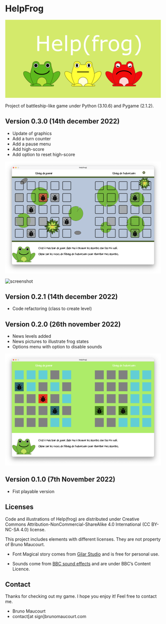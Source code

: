 #	HelpFrog

![Help(frog)](https://raw.githubusercontent.com/BrunoMaucourt/Help-frog/main/Pictures/GitHub_card.png)

Project of battleship-like game under Python (3.10.6) and Pygame (2.1.2).

## Version 0.3.0 (14th december 2022)

- Update of graphics
- Add a turn counter
- Add a pause menu
- Add high-score
- Add option to reset high-score

![screenshot](https://raw.githubusercontent.com/BrunoMaucourt/Help-frog/main/Pictures/Screenshots/Screenshot_version3.png)

![screenshot](https://raw.githubusercontent.com/BrunoMaucourt/Help-frog/main/Pictures/Screenshots/Screenshot_version3_pause.png)

## Version 0.2.1 (14th december 2022)

- Code refactoring (class to create level)

## Version 0.2.0 (26th november 2022)

- News levels added
- News pictures to illustrate frog states
- Options menu with option to disable sounds

![screenshot](https://raw.githubusercontent.com/BrunoMaucourt/Help-frog/main/Pictures/Screenshots/Screenshot_version2.png)

## Version 0.1.0 (7th November 2022)

- Fist playable version

## Licenses

Code and illustrations of Help(frog) are distributed under Creative Commons Attribution-NonCommercial-ShareAlike 4.0 International (CC BY-NC-SA 4.0) license.

This project includes elements with different licenses. They are not property of Bruno Maucourt.

- Font Magical story comes from [Gilar Studio](https://www.dafont.com/magical-story.font) and is free for personal use.

- Sounds come from [BBC sound effects](https://sound-effects.bbcrewind.co.uk/) and are under BBC’s Content Licence.

## Contact

Thanks for checking out my game. I hope you enjoy it! Feel free to contact me.

- Bruno Maucourt
- contact[at sign]brunomaucourt.com